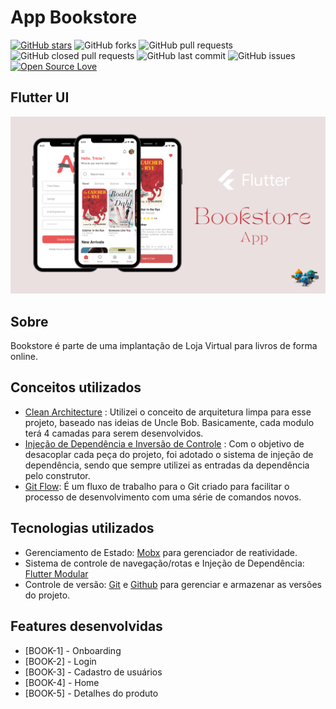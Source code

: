 # App Bookstore

[![GitHub stars](https://img.shields.io/github/stars/ClodoaldoRibeiro/app-bookstore?style=social)](https://github.com/ashishrawat2911/flutter_commerce) ![GitHub forks](https://img.shields.io/github/forks/ClodoaldoRibeiro/app-bookstore?style=social) 
![GitHub pull requests](https://img.shields.io/github/issues-pr/ClodoaldoRibeiro/app-bookstore) ![GitHub closed pull requests](https://img.shields.io/github/issues-pr-closed/ClodoaldoRibeiro/app-bookstore) ![GitHub last commit](https://img.shields.io/github/last-commit/ClodoaldoRibeiro/app-bookstore)  ![GitHub issues](https://img.shields.io/github/issues-raw/ClodoaldoRibeiro/app-bookstore) [![Open Source Love](https://badges.frapsoft.com/os/v2/open-source.svg?v=103)](https://github.com/ClodoaldoRibeiro/app-bookstore) 

## Flutter UI
![Flutter UI](https://github.com/ClodoaldoRibeiro/app-bookstore/blob/develop/assets/images/BookstoreArte.png)

## Sobre
Bookstore é parte de uma implantação de Loja Virtual para livros de forma online.

## Conceitos utilizados
- [Clean Architecture](https://medium.com/luizalabs/descomplicando-a-clean-architecture-cf4dfc4a1ac6) : Utilizei o conceito de arquitetura limpa para esse projeto, baseado nas ideias de Uncle Bob. Basicamente, cada modulo terá 4 camadas para serem desenvolvidos.
- [Injeção de Dependência e Inversão de Controle](https://medium.com/@eduardolanfredi/inje%C3%A7%C3%A3o-de-depend%C3%AAncia-ff0372a1672) : Com o objetivo de desacoplar cada peça do projeto, foi adotado o sistema de injeção de dependência, sendo que sempre utilizei as entradas da dependência pelo construtor.
- [Git Flow](https://blog.betrybe.com/git/git-flow/):  É um fluxo de trabalho para o Git criado para facilitar o processo de desenvolvimento com uma série de comandos novos. 

## Tecnologias utilizados
- Gerenciamento de Estado: [Mobx](https://mobx.netlify.app/) para gerenciador de reatividade.
- Sistema de controle de navegação/rotas e Injeção de Dependência: [Flutter Modular](https://modular.flutterando.com.br/docs/flutter_modular/start)
- Controle de versão: [Git](https://git-scm.com/) e [Github](https://github.com/) para gerenciar e armazenar as versões do projeto.

## Features desenvolvidas
 - [BOOK-1] - Onboarding 
 - [BOOK-2] - Login
 - [BOOK-3] - Cadastro de usuários
 - [BOOK-4] - Home
 - [BOOK-5] - Detalhes do produto 
 
